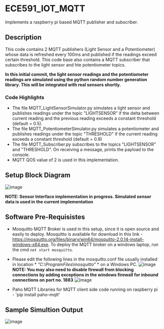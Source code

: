# ECE591_IOT_MQTT
Implements a raspberry pi based MQTT publisher and subscriber.

## Description
This code contains 2 MQTT publishers (Light Sensor and a Potentiometer) whose data is refreshed every 100ms and published if the readings exceed certain threshold. This code base also contains a MQTT subscriber that subscribes to the light sensor and hte potentiometer topics.

**In this initial commit, the light sensor readings and the potentiometer readings are simulated using the python random number generation library. This will be integrated with real sensors shortly.**

### Code Highlights
  - The file MQTT_LightSensorSimulator.py simulates a light sensor and publishes readings under the topic "LIGHTSENSOR" if the delta between current reading and the previous reading exceeds a constant threshold (default = 0.5).
  - The file MQTT_PotentiometerSimulator.py simulates a potentiometer and publishes readings under the topic "THRESHOLD" if the current reading exceeds a constant threshold (default = 0.9)
  - The file MQTT_Subscriber.py subscribes to the topics "LIGHTSENSOR" and "THRESHOLD". On receiving a message, prints the payload to the console.
  - MQTT QOS value of 2 is used in this implementation. 

## Setup Block Diagram
![image](https://user-images.githubusercontent.com/99939969/158471171-325cd05c-deb0-4729-bdd9-0ef1da063f77.png)

**NOTE: Sensor Interface implementation in progress. Simulated sensor data is used in the current implementation**

## Software Pre-Requisistes
  - Mosquitto MQTT Broker is used in this setup, since it is open source and easily to deploy. Mosquitto is available for download in this link - https://mosquitto.org/files/binary/win64/mosquitto-2.0.14-install-windows-x64.exe. To deploy the MQTT broker on a windows laptop, run the cmd `net start mosquitto`.
  - Please edit the following lines in the mosquitto.conf file usually installed in location * *"C:\ProgramFiles\mosquitto"* * on a Windows PC.
    ![image](https://user-images.githubusercontent.com/99939969/158472696-d3f7a9d1-92af-476a-93a1-59d768ebde42.png)
    **NOTE: You may also need to disable firewall from blocking connections by adding exceptions in the windows firewall for inbound connections on port no. 1883**
    ![image](https://user-images.githubusercontent.com/99939969/158473585-db66d687-e68b-40ea-a7b5-415ae3e0f058.png)


  - Paho MQTT Libraries for MQTT client side code running on raspberry pi - 'pip install paho-mqtt'

## Sample Simultion Output 
![image](https://user-images.githubusercontent.com/99939969/158464778-84f45f37-25ed-48f6-abdb-f2ec4cd222a3.png)

